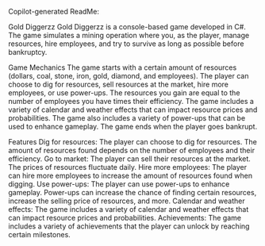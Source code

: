 Copilot-generated ReadMe:

Gold Diggerzz
Gold Diggerzz is a console-based game developed in C#. The game simulates a mining operation where you, as the player, manage resources, hire employees, and try to survive as long as possible before bankruptcy.  

Game Mechanics
The game starts with a certain amount of resources (dollars, coal, stone, iron, gold, diamond, and employees).
The player can choose to dig for resources, sell resources at the market, hire more employees, or use power-ups.
The resources you gain are equal to the number of employees you have times their efficiency.
The game includes a variety of calendar and weather effects that can impact resource prices and probabilities.
The game also includes a variety of power-ups that can be used to enhance gameplay.
The game ends when the player goes bankrupt.

Features
Dig for resources: The player can choose to dig for resources. The amount of resources found depends on the number of employees and their efficiency.
Go to market: The player can sell their resources at the market. The prices of resources fluctuate daily.
Hire more employees: The player can hire more employees to increase the amount of resources found when digging.
Use power-ups: The player can use power-ups to enhance gameplay. Power-ups can increase the chance of finding certain resources, increase the selling price of resources, and more.
Calendar and weather effects: The game includes a variety of calendar and weather effects that can impact resource prices and probabilities.
Achievements: The game includes a variety of achievements that the player can unlock by reaching certain milestones.
